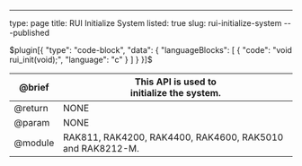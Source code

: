---
type: page
title: RUI Initialize System
listed: true
slug: rui-initialize-system
---published

$plugin[{
    "type": "code-block",
    "data": {
        "languageBlocks": [
            {
                "code": "void rui_init(void);",
                "language": "c"
            }
        ]
    }
}]$

| @brief | This API is used to<br>initialize the system. | 
| ---- | ---- | 
| @return | NONE | 
| @param | NONE | 
| @module | RAK811, RAK4200, RAK4400, RAK4600, RAK5010 and RAK8212-M. | 



